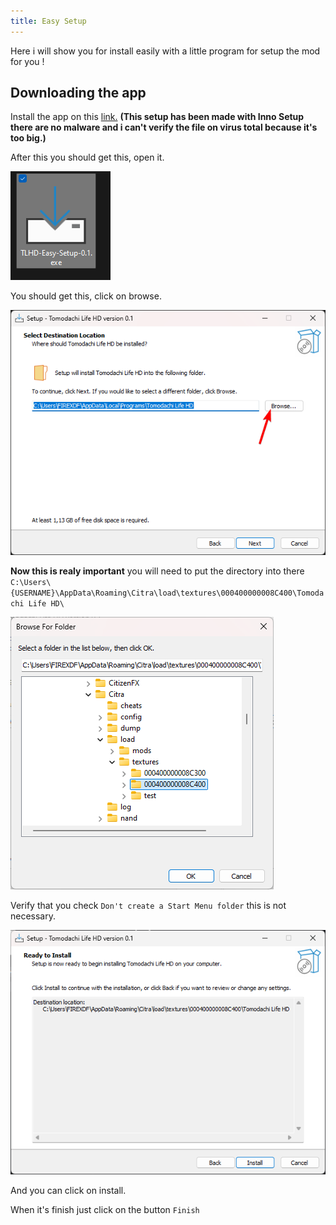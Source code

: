 ```yaml
---
title: Easy Setup
---
```


Here i will show you for install easily with a little program for setup the mod for you !

## Downloading the app

Install the app on this [link.](https://github.com/Golden-Saiyans/TLHD-Easy-Setup/releases/download/0.X/TLHD-Easy-Setup-0.1.exe) **(This setup has been made with Inno Setup there are no malware and i can't verify the file on virus total because it's too big.)**

After this you should get this, open it.

![1](https://raw.githubusercontent.com/FIREXDF/TLHD-Docs/main/src/assets/easysetup/1.png)

You should get this, click on browse.

![2](https://raw.githubusercontent.com/FIREXDF/TLHD-Docs/main/src/assets/easysetup/2.png)

**Now this is realy important** you will need to put the directory into there `C:\Users\{USERNAME}\AppData\Roaming\Citra\load\textures\000400000008C400\Tomodachi Life HD\`

![3](https://raw.githubusercontent.com/FIREXDF/TLHD-Docs/main/src/assets/easysetup/3.png)

Verify that you check `Don't create a Start Menu folder` this is not necessary.

![4](https://raw.githubusercontent.com/FIREXDF/TLHD-Docs/main/src/assets/easysetup/4.png)

And you can click on install.

When it's finish just click on the button `Finish`